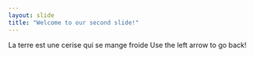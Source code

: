 ```yaml
---
layout: slide
title: "Welcome to our second slide!"
---
```

La terre est une cerise qui se mange froide
Use the left arrow to go back!
